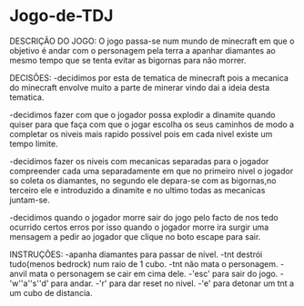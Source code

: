 # Jogo-de-TDJ
DESCRIÇÃO DO JOGO:
O jogo passa-se num mundo de minecraft em que o objetivo é andar com o personagem pela terra a apanhar diamantes
ao mesmo tempo que se tenta evitar as bigornas para não morrer.

DECISÕES:
-decidimos por esta de tematica de minecraft pois a mecanica do minecraft envolve muito a parte de minerar vindo 
dai a ideia desta tematica.

-decidimos fazer com que o jogador possa explodir a dinamite quando quiser para que faça com que  o jogar escolha 
os seus caminhos de modo a completar os niveis mais rapido possivel pois em cada nivel existe um tempo limite.

-decidimos fazer os niveis com mecanicas separadas para o jogador compreender cada uma separadamente em que no primeiro nivel o jogador so coleta os diamantes,
 no segundo ele depara-se com as bigornas,no terceiro ele e introduzido a dinamite e no ultimo todas as mecanicas juntam-se.

-decidimos quando o jogador morre sair do jogo pelo facto de nos tedo ocurrido certos erros por isso quando o jogador 
morre ira surgir uma mensagem a pedir ao jogador que clique no boto escape para sair.
 

INSTRUÇÕES:
-apanha diamantes para passar de nível.
-tnt destrói tudo(menos bedrock) num raio de 1 cubo.
-tnt não mata o personagem.
-anvil mata o personagem se cair em cima dele.
-'esc' para sair do jogo.
-'w''a''s''d' para andar.
-'r' para dar reset no nivel.
-'e' para detonar um tnt a um cubo de distancia.
